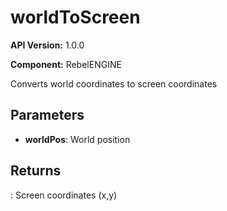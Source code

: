 # worldToScreen

**API Version:** 1.0.0

**Component:** RebelENGINE

Converts world coordinates to screen coordinates

## Parameters

- **worldPos**: World position

## Returns

: Screen coordinates (x,y)

